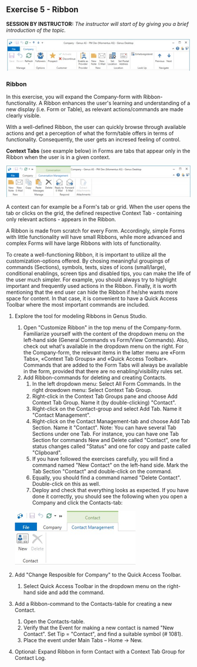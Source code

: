 ## Exercise 5 - Ribbon
**SESSION BY INSTRUCTOR:** *The instructor will start of by giving you a brief introduction of the topic.*

 ![oppg5fig1.JPG](media/oppg5fig1.JPG)
### Ribbon
In this exercise, you will expand the Company-form with Ribbon-functionality. A Ribbon enhances the user's learning and understanding of a new display (i.e. Form or Table), as relevant actions/commands are made clearly visible.

With a well-defined Ribbon, the user can quickly browse through available actions and get a perception of what the form/table offers in terms of functionality. Consequently, the user gets an incresed feeling of control.
 
**Context Tabs** (see example below) in Forms are tabs that appear only in the Ribbon when the user is in a given context. 

![oppg5fig2.JPG](media/oppg5fig2.JPG)

A context can for example be a Form's tab or grid. When the user opens the tab or clicks on the grid, the defined respective Context Tab - containing only relevant actions - appears in the Ribbon.

A Ribbon is made from scratch for every Form. Accordingly, simple Forms with little functionality will have small Ribbons, while more advanced and complex Forms will have large Ribbons with lots of functionality.

To create a well-functioning Ribbon, it is important to utilize all the customization-options offered. By chosing meaningful groupings of commands (Sections), symbols, texts, sizes of icons (small/large), conditional enablings, screen tips and disabled tips, you can make the life of the user much simpler. For example, you should always try to highlight important and frequently used actions in the Ribbon. 
Finally, it is worth mentioning that the end user can hide the Ribbon if he/she wants more space for content. In that case, it is convenient to have a Quick Access Toolbar where the most important commands are included.

1. Explore the tool for modeling Ribbons in Genus Studio.
   1. Open "Customize Ribbon" in the top menu of the Company-form. Familiarize yourself with the content of the dropdown menu on the left-hand side (General Commands vs Form/View Commands). Also, check out what's available in the dropdown menu on the right. For the Company-form, the relevant items in the latter menu are «Form Tabs», «Context Tab Groups» and «Quick Access Toolbar». Commands that are added to the Form Tabs will always be available in the form, provided that there are no enabling/visibility rules set.
   2. Add Ribbon-commands for deleting and creating Contacts.
	  1. In the left dropdown menu: Select All Form Commands. In the right drowdown menu: Select Context Tab Group.
	  2. Right-click in the Context Tab Groups pane and choose Add Context Tab Group. Name it (by double-clicking) "Contact".
	  3. Right-click on the Contact-group and select Add Tab. Name it "Contact Management".
	  4. Right-click on the Contact Management-tab and choose Add Tab Section. Name it "Contact". Note: You can have several Tab Sections under one Tab. For instance, you can have one Tab Section for commands New and Delete called "Contact", one for status changes called "Status" and one for copy and paste called "Clipboard".
	  5. If you have followed the exercises carefully, you will find a command named "New Contact" on the left-hand side. Mark the Tab Section "Contact" and double-click on the command.
	  6. Equally, you should find a command named "Delete Contact". Double-click on this as well.
	  7. Deploy and check that everything looks as expected. If you have done it correctly, you should see the following when you open a Company and click the Contacts-tab:

     ![oppg5fig3.JPG](media/oppg5fig3.JPG)
2. Add "Change Resposible for Company" to the Quick Access Toolbar.
   1. Select Quick Access Toolbar in the dropdown menu on the right-hand side and add the command.
3. Add a Ribbon-command to the Contacts-table for creating a new Contact.
   1. Open the Contacts-table.
   2. Verify that the Event for making a new contact is named "New Contact". Set Tip = "Contact", and find a suitable symbol (# 1081). 
   3. Place the event under Main Tabs – Home -> New.
4. Optional: Expand Ribbon in form Contact with a Context Tab Group for Contact Log.
